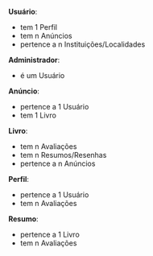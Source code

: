 __Usuário__:
  - tem 1 Perfil
  - tem n Anúncios
  - pertence a n Instituições/Localidades

__Administrador__:
  - é um Usuário

__Anúncio__:
  - pertence a 1 Usuário
  - tem 1 Livro

__Livro__:
  - tem n Avaliações
  - tem n Resumos/Resenhas
  - pertence a n Anúncios

__Perfil__:
  - pertence a 1 Usuário
  - tem n Avaliações

__Resumo__:
  - pertence a 1 Livro
  - tem n Avaliações